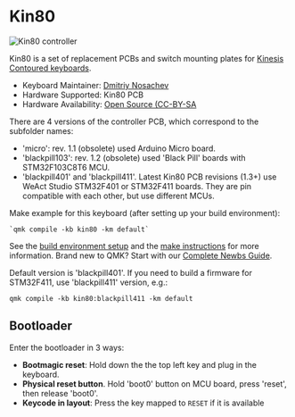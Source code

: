 # Kin80

![Kin80 controller](https://i.imgur.com/Im19DdH.jpg)

Kin80 is a set of replacement PCBs and switch mounting plates for [Kinesis Contoured keyboards](https://deskthority.net/wiki/Kinesis_Contoured).

* Keyboard Maintainer: [Dmitriy Nosachev](mailto:quartz64@gmail.com)
* Hardware Supported: Kin80 PCB
* Hardware Availability: [Open Source (CC-BY-SA](https://github.com/DmNosachev/kin80)

There are 4 versions of the controller PCB, which correspond to the subfolder names:

* 'micro': rev. 1.1 (obsolete) used Arduino Micro board.
* 'blackpill103': rev. 1.2 (obsolete) used 'Black Pill' boards with STM32F103C8T6 MCU.
* 'blackpill401' and 'blackpill411'. Latest Kin80 PCB revisions (1.3+) use WeAct Studio STM32F401 or STM32F411 boards. They are pin compatible with each other, but use different MCUs.

Make example for this keyboard (after setting up your build environment):

    `qmk compile -kb kin80 -km default`

See the [build environment setup](https://docs.qmk.fm/#/getting_started_build_tools) and the [make instructions](https://docs.qmk.fm/#/getting_started_make_guide) for more information. Brand new to QMK? Start with our [Complete Newbs Guide](https://docs.qmk.fm/#/newbs).

Default version is 'blackpill401'. If you need to build a firmware for STM32F411, use 'blackpill411' version, e.g.:

  `qmk compile -kb kin80:blackpill411 -km default`

## Bootloader

Enter the bootloader in 3 ways:

* **Bootmagic reset**: Hold down the the top left key and plug in the keyboard.
* **Physical reset button**. Hold 'boot0' button on MCU board, press 'reset', then release 'boot0'.
* **Keycode in layout**: Press the key mapped to `RESET` if it is available